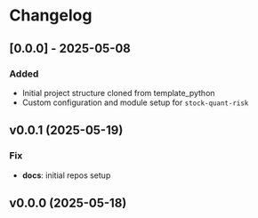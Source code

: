 # Changelog

## [0.0.0] - 2025-05-08

### Added

- Initial project structure cloned from template_python
- Custom configuration and module setup for `stock-quant-risk`

## v0.0.1 (2025-05-19)

### Fix

- **docs**: initial repos setup

## v0.0.0 (2025-05-18)
